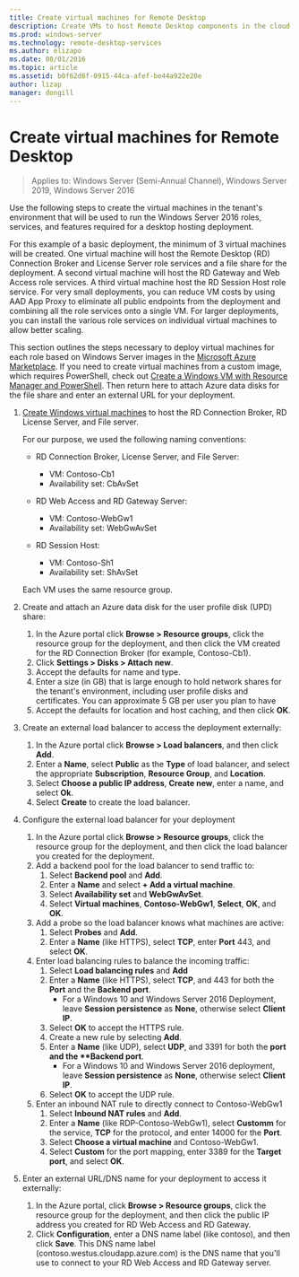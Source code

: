```yaml
---
title: Create virtual machines for Remote Desktop
description: Create VMs to host Remote Desktop components in the cloud.
ms.prod: windows-server
ms.technology: remote-desktop-services
ms.author: elizapo
ms.date: 08/01/2016
ms.topic: article
ms.assetid: b0f62d6f-0915-44ca-afef-be44a922e20e
author: lizap
manager: dongill
---
```

# Create virtual machines for Remote Desktop

>Applies to: Windows Server (Semi-Annual Channel), Windows Server 2019, Windows Server 2016

Use the following steps to create the virtual machines in the tenant's environment that will be used to run the Windows Server 2016 roles, services, and features required for a desktop hosting deployment.   
  
For this example of a basic deployment, the minimum of 3 virtual machines will be created. One virtual machine will host the Remote Desktop (RD) Connection Broker and License Server role services and a file share for the deployment. A second virtual machine will host the RD Gateway and Web Access role services.  A third virtual machine host the RD Session Host role service. For very small deployments, you can reduce VM costs by using AAD App Proxy to eliminate all public endpoints from the deployment and combining all the role services onto a single VM. For larger deployments, you can install the various role services on individual virtual machines to allow better scaling.  
  
This section outlines the steps necessary to deploy virtual machines for each role based on Windows Server images in the [Microsoft Azure Marketplace](https://azure.microsoft.com/marketplace/). If you need to create virtual machines from a custom image, which requires PowerShell, check out [Create a Windows VM with Resource Manager and PowerShell](/azure/virtual-machines/windows/quick-create-powershell). Then return here to attach Azure data disks for the file share and enter an external URL for your deployment.  
  
1. [Create Windows virtual machines](/azure/virtual-machines/windows/quick-create-portal) to host the RD Connection Broker, RD License Server, and File server.  
  
   For our purpose, we used the following naming conventions:  
   - RD Connection Broker, License Server, and File Server:   
       - VM: Contoso-Cb1  
       - Availability set: CbAvSet    
   - RD Web Access and RD Gateway Server:   
       - VM: Contoso-WebGw1  
       - Availability set: WebGwAvSet  
          
   - RD Session Host:   
       - VM: Contoso-Sh1  
       - Availability set: ShAvSet  
          
   Each VM uses the same resource group.  
2. Create and attach an Azure data disk for the user profile disk (UPD) share:  
   1.  In the Azure portal click **Browse > Resource groups**, click the resource group for the deployment, and then click the VM created for the RD Connection Broker (for example, Contoso-Cb1).  
   2.  Click **Settings > Disks > Attach new**.  
   3.  Accept the defaults for name and type.  
   4.  Enter a size (in GB) that is large enough to hold network shares for the tenant's environment, including user profile disks and certificates. You can approximate 5 GB per user you plan to have  
   5.  Accept the defaults for location and host caching, and then click **OK**.  
3. Create an external load balancer to access the deployment externally:
   1. In the Azure portal click **Browse > Load balancers**, and then click **Add**.
   2. Enter a **Name**, select **Public** as the **Type** of load balancer, and select the appropriate **Subscription**, **Resource Group**, and **Location**.
   3. Select **Choose a public IP address**, **Create new**, enter a name, and select **Ok**.
   4. Select **Create** to create the load balancer.
4. Configure the external load balancer for your deployment
   1. In the Azure portal click **Browse > Resource groups**, click the resource group for the deployment, and then click the load balancer you created for the deployment.
   2. Add a backend pool for the load balancer to send traffic to:
       1. Select **Backend pool** and **Add**.
       2. Enter a **Name** and select **\+ Add a virtual machine**.
       3. Select **Availability set** and **WebGwAvSet**.
       4. Select **Virtual machines**, **Contoso-WebGw1**, **Select**, **OK**, and **OK**.
   3. Add a probe so the load balancer knows what machines are active:
       1. Select **Probes** and **Add**.
       2. Enter a **Name** (like HTTPS), select **TCP**, enter **Port** 443, and select **OK**.
   4. Enter load balancing rules to balance the incoming traffic:
      1. Select **Load balancing rules** and **Add**
      2. Enter a **Name** (like HTTPS), select **TCP**, and 443 for both the **Port** and the **Backend port**.
          - For a Windows 10 and Windows Server 2016 Deployment, leave **Session persistence** as **None**, otherwise select **Client IP**.
      3. Select **OK** to accept the HTTPS rule.
      4. Create a new rule by selecting **Add**.
      5. Enter a **Name** (like UDP), select **UDP**, and 3391 for both the <strong>port and the **Backend port</strong>.
          - For a Windows 10 and Windows Server 2016 deployment, leave **Session persistence** as **None**, otherwise select **Client IP**.
      6. Select **OK** to accept the UDP rule.
   5. Enter an inbound NAT rule to directly connect to Contoso-WebGw1
       1. Select **Inbound NAT rules** and **Add**.
       2. Enter a **Name** (like RDP-Contoso-WebGw1), select **Customm** for the service, **TCP** for the protocol, and enter 14000 for the **Port**.
       3. Select **Choose a virtual machine** and Contoso-WebGw1.
       4. Select **Custom** for the port mapping, enter 3389 for the **Target port**, and select **OK**.
5. Enter an external URL/DNS name for your deployment to access it externally:  
   1.  In the Azure portal, click **Browse > Resource groups**, click the resource group for the deployment, and then click the public IP address you created for RD Web Access and RD Gateway.  
   2.  Click **Configuration**, enter a DNS name label (like contoso), and then click **Save**. This DNS name label (contoso.westus.cloudapp.azure.com) is the DNS name that you'll use to connect to your RD Web Access and RD Gateway server.  
